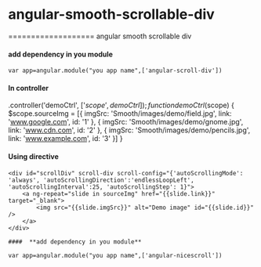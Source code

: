 # angular-smooth-scrollable-div
===================
angular smooth scrollable div

####  **add dependency in you module**

    var app=angular.module("you app name",['angular-scroll-div'])
    
#### **In controller**   
 
 .controller('demoCtrl', ['$scope', demoCtrl]);
        function demoCtrl($scope) {
            $scope.sourceImg = [{
                imgSrc: 'Smooth/images/demo/field.jpg',
                link: 'www.google.com',
                id: '1'
            }, {
                imgSrc: 'Smooth/images/demo/gnome.jpg',
                link: 'www.cdn.com',
                id: '2'
            }, {
                imgSrc: 'Smooth/images/demo/pencils.jpg',
                link: 'www.example.com',
                id: '3'
            }]
        }

####  **Using directive**

    <div id="scrollDiv" scroll-div scroll-config="{'autoScrollingMode': 'always', 'autoScrollingDirection':'endlessLoopLeft', 'autoScrollingInterval':25, 'autoScrollingStep': 1}">
        <a ng-repeat="slide in sourceImg" href="{{slide.link}}" target="_blank">
            <img src="{{slide.imgSrc}}" alt="Demo image" id="{{slide.id}}" />
        </a>
    </div>
    
    ####  **add dependency in you module**

    var app=angular.module("you app name",['angular-nicescroll'])
 
 

